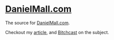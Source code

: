 [DanielMall.com](http://DanielMall.com)
=============

The source for [DanielMall.com](http://DanielMall.com).

Checkout my [article](http://danielmall.com/articles/now-with-responsive/), and [Bitchcast](http://www.youtube.com/watch?v=Hd_BE39vh_c&feature=youtu.be) on the subject.
